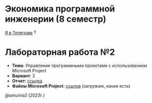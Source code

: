 # Экономика программной инженерии (8 семестр)

[Я в Телеграм](https://t.me/amunra2) <img src="https://img.icons8.com/external-tal-revivo-shadow-tal-revivo/344/external-telegram-is-a-cloud-based-instant-messaging-and-voice-over-ip-service-logo-shadow-tal-revivo.png" alt="Telegram" width=15>

# Лабораторная работа №2

* **Тема**: Управление программными проектами с использованием Microsoft Project
* **Вариант**: 2
* **Отчет**: [ссылка](./docs/pdf/report_cvetkov.pdf)
* **Файлы Microsoft Project**: [ссылка](./src) (загружаю, какие есть)

_@amunra2 (2023г.)_
